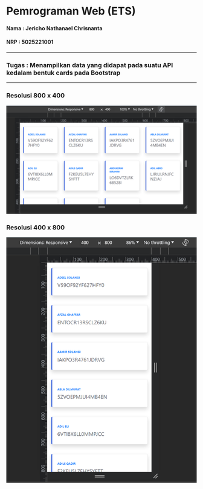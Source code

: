 # Pemrograman Web (ETS)
#### Nama : Jericho Nathanael Chrisnanta
#### NRP  : 5025221001

---
### Tugas : Menampilkan data yang didapat pada suatu API kedalam bentuk cards pada Bootstrap
---
### Resolusi 800 x 400
![p1](img/800x400.png)

### Resolusi 400 x 800
![p2](img/400x800.png)